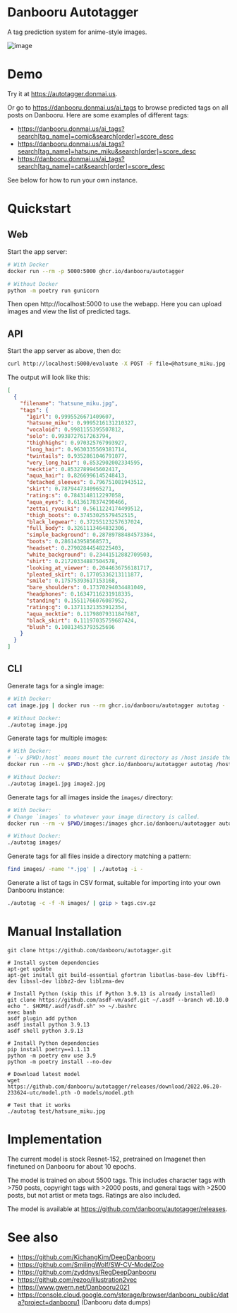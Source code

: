 # Danbooru Autotagger

A tag prediction system for anime-style images.

![image](https://user-images.githubusercontent.com/8430473/176574544-d8ebe9e0-fdf2-4090-8864-b856ce5e3ff9.png)

# Demo

Try it at https://autotagger.donmai.us.

Or go to https://danbooru.donmai.us/ai_tags to browse predicted tags on all posts on
Danbooru. Here are some examples of different tags:

* https://danbooru.donmai.us/ai_tags?search[tag_name]=comic&search[order]=score_desc
* https://danbooru.donmai.us/ai_tags?search[tag_name]=hatsune_miku&search[order]=score_desc
* https://danbooru.donmai.us/ai_tags?search[tag_name]=cat&search[order]=score_desc

See below for how to run your own instance.

# Quickstart

## Web

Start the app server:

```bash
# With Docker
docker run --rm -p 5000:5000 ghcr.io/danbooru/autotagger

# Without Docker
python -m poetry run gunicorn
```

Then open http://localhost:5000 to use the webapp. Here you can upload images and
view the list of predicted tags.

## API

Start the app server as above, then do:

```bash
curl http://localhost:5000/evaluate -X POST -F file=@hatsune_miku.jpg -F format=json
```

The output will look like this:

```json
[
  {
    "filename": "hatsune_miku.jpg",
    "tags": {
      "1girl": 0.9995526671409607,
      "hatsune_miku": 0.9995216131210327,
      "vocaloid": 0.9981155395507812,
      "solo": 0.9938727617263794,
      "thighhighs": 0.970325767993927,
      "long_hair": 0.9630335569381714,
      "twintails": 0.9352861046791077,
      "very_long_hair": 0.8532902002334595,
      "necktie": 0.8532789945602417,
      "aqua_hair": 0.8266996145248413,
      "detached_sleeves": 0.796751081943512,
      "skirt": 0.7879447340965271,
      "rating:s": 0.7843148112297058,
      "aqua_eyes": 0.6136178374290466,
      "zettai_ryouiki": 0.5611224174499512,
      "thigh_boots": 0.37453025579452515,
      "black_legwear": 0.37255123257637024,
      "full_body": 0.3261113464832306,
      "simple_background": 0.28789788484573364,
      "boots": 0.286143958568573,
      "headset": 0.27902844548225403,
      "white_background": 0.23441512882709503,
      "shirt": 0.21720334887504578,
      "looking_at_viewer": 0.2044636756181717,
      "pleated_skirt": 0.17705336213111877,
      "smile": 0.17575393617153168,
      "bare_shoulders": 0.17370294034481049,
      "headphones": 0.16347116231918335,
      "standing": 0.15511766076087952,
      "rating:g": 0.13711321353912354,
      "aqua_necktie": 0.11798079311847687,
      "black_skirt": 0.11197035759687424,
      "blush": 0.10813453793525696
    }
  }
]
```

## CLI

Generate tags for a single image:

```bash
# With Docker:
cat image.jpg | docker run --rm ghcr.io/danbooru/autotagger autotag -

# Without Docker:
./autotag image.jpg
```

Generate tags for multiple images:

```bash
# With Docker:
# `-v $PWD:/host` means mount the current directory as /host inside the Docker container.
docker run --rm -v $PWD:/host ghcr.io/danbooru/autotagger autotag /host/image1.jpg /host/image2.jpg

# Without Docker:
./autotag image1.jpg image2.jpg
```

Generate tags for all images inside the `images/` directory:

```bash
# With Docker:
# Change `images` to whatever your image directory is called.
docker run --rm -v $PWD/images:/images ghcr.io/danbooru/autotagger autotag /images

# Without Docker:
./autotag images/
```

Generate tags for all files inside a directory matching a pattern:

```bash
find images/ -name '*.jpg' | ./autotag -i -
```

Generate a list of tags in CSV format, suitable for importing into your own Danbooru instance:

```bash
./autotag -c -f -N images/ | gzip > tags.csv.gz
```

# Manual Installation

```
git clone https://github.com/danbooru/autotagger.git

# Install system dependencies
apt-get update
apt-get install git build-essential gfortran libatlas-base-dev libffi-dev libssl-dev libbz2-dev liblzma-dev

# Install Python (skip this if Python 3.9.13 is already installed)
git clone https://github.com/asdf-vm/asdf.git ~/.asdf --branch v0.10.0
echo ". $HOME/.asdf/asdf.sh" >> ~/.bashrc
exec bash
asdf plugin add python
asdf install python 3.9.13
asdf shell python 3.9.13

# Install Python dependencies
pip install poetry==1.1.13
python -m poetry env use 3.9
python -m poetry install --no-dev

# Download latest model
wget https://github.com/danbooru/autotagger/releases/download/2022.06.20-233624-utc/model.pth -O models/model.pth

# Test that it works
./autotag test/hatsune_miku.jpg
```

# Implementation

The current model is stock Resnet-152, pretrained on Imagenet then finetuned
on Danbooru for about 10 epochs.

The model is trained on about 5500 tags. This includes character tags with >750
posts, copyright tags with >2000 posts, and general tags with >2500 posts, but not artist
or meta tags. Ratings are also included.

The model is available at https://github.com/danbooru/autotagger/releases.

# See also

* https://github.com/KichangKim/DeepDanbooru
* https://github.com/SmilingWolf/SW-CV-ModelZoo
* https://github.com/zyddnys/RegDeepDanbooru
* https://github.com/rezoo/illustration2vec
* https://www.gwern.net/Danbooru2021
* https://console.cloud.google.com/storage/browser/danbooru_public/data?project=danbooru1 (Danbooru data dumps)
